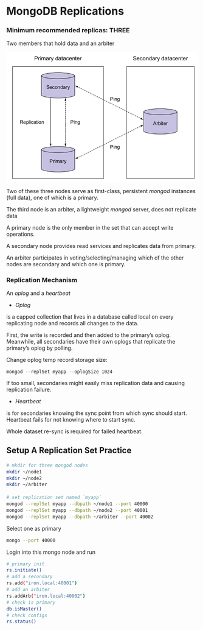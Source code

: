 # MongoDB Replications


### Minimum recommended replicas: THREE 
Two members that hold data and an arbiter

![mongodb_replication](imgs/mongodb_replication.png "mongodb_replication")

Two of these three nodes serve as first-class, persistent *mongod* instances (full data), one of which is a primary.

The third node is an arbiter, a lightweight *mongod* server, does not replicate data

A primary node is the only
member in the set that can accept write operations.

A secondary node provides read services and replicates data from primary.

An arbiter participates in voting/selecting/managing which of the other nodes are secondary and which one is primary.

### Replication Mechanism
An *oplog* and a *heartbeat*

* *Oplog* 

is a capped collection that lives in a database called local on every replicating node and records all
changes to the data.

First, the write is recorded and then added to the primary’s oplog. Meanwhile, all secondaries have their own oplogs that replicate the primary’s oplog by polling.

Change oplog temp record storage size:
```
mongod --replSet myapp --oplogSize 1024
```
If too small, secondaries might easily miss replication data and causing replication failure.

* *Heartbeat*

is for secondaries knowing the sync point from which sync should start. Heartbeat fails for not knowing where to start sync.

Whole dataset re-sync is required for failed heartbeat.

## Setup A Replication Set Practice

```bash
# mkdir for three mongod nodes
mkdir ~/node1
mkdir ~/node2
mkdir ~/arbiter

# set replication set named `myapp`
mongod --replSet myapp --dbpath ~/node1 --port 40000
mongod --replSet myapp --dbpath ~/node2 --port 40001
mongod --replSet myapp --dbpath ~/arbiter --port 40002
```

Select one as primary
```bash
mongo --port 40000
```

Login into this mongo node and run
```bash
# primary init
rs.initiate()
# add a secondary
rs.add("iron.local:40001")
# add an arbiter
rs.addArb("iron.local:40002")
# check is primary
db.isMaster()
# check configs
rs.status()
```